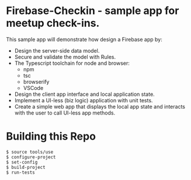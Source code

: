 # Firebase-Checkin - sample app for meetup check-ins.

This sample app will demonstrate how design a Firebase app
by:

- Design the server-side data model.
- Secure and validate the model with Rules.
- The Typescript toolchain for node and browser:
  - npm
  - tsc
  - browserify
  - VSCode
- Design the client app interface and local
  application state.
- Implement a UI-less (biz logic) application
  with unit tests.
- Create a simple web app that displays the
  local app state and interacts with the user
  to call UI-less app methods.

# Building this Repo

```
$ source tools/use
$ configure-project
$ set-config
$ build-project
$ run-tests
```
